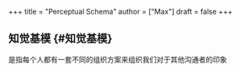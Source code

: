 +++
title = "Perceptual Schema"
author = ["Max"]
draft = false
+++

## 知觉基模 {#知觉基模}

是指每个人都有一套不同的组织方案来组织我们对于其他沟通者的印象
